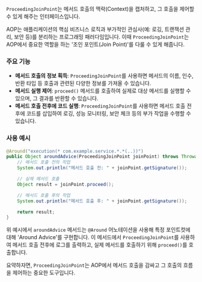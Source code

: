 `ProceedingJoinPoint`는 메서드 호출의 맥락(Context)을 캡처하고, 그 호출을 제어할 수 있게 해주는 인터페이스입니다.

AOP는 애플리케이션의 핵심 비즈니스 로직과 부가적인 관심사(예: 로깅, 트랜잭션 관리, 보안 등)를 분리하는 프로그래밍 패러다임입니다. 이때 `ProceedingJoinPoint`는 AOP에서 중요한 역할을 하는 '조인 포인트(Join Point)'를 다룰 수 있게 해줍니다.

### 주요 기능

- **메서드 호출의 정보 획득**: `ProceedingJoinPoint`를 사용하면 메서드의 이름, 인수, 반환 타입 등 호출과 관련된 다양한 정보를 가져올 수 있습니다.
- **메서드 실행 제어**: `proceed()` 메서드를 호출하여 실제로 대상 메서드를 실행할 수 있으며, 그 결과를 반환할 수 있습니다.
- **메서드 호출 전후에 코드 실행**: `ProceedingJoinPoint`를 사용하면 메서드 호출 전후에 코드를 삽입하여 로깅, 성능 모니터링, 보안 체크 등의 부가 작업을 수행할 수 있습니다.

### 사용 예시

```java
@Around("execution(* com.example.service.*.*(..))")
public Object aroundAdvice(ProceedingJoinPoint joinPoint) throws Throwable {
    // 메서드 호출 전의 작업
    System.out.println("메서드 호출 전: " + joinPoint.getSignature());

    // 실제 메서드 호출
    Object result = joinPoint.proceed();

    // 메서드 호출 후의 작업
    System.out.println("메서드 호출 후: " + joinPoint.getSignature());

    return result;
}

```

위 예시에서 `aroundAdvice` 메서드는 `@Around` 어노테이션을 사용해 특정 포인트컷에 대해 'Around Advice'를 구현합니다. 이 메서드에서 `ProceedingJoinPoint`를 사용하여 메서드 호출 전후에 로그를 출력하고, 실제 메서드를 호출하기 위해 `proceed()`를 호출합니다.

요약하자면, `ProceedingJoinPoint`는 AOP에서 메서드 호출을 감싸고 그 호출의 흐름을 제어하는 중요한 도구입니다.